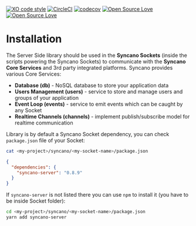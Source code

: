 [![XO code style](https://img.shields.io/badge/code_style-XO-5ed9c7.svg)](https://github.com/sindresorhus/xo)   [![CircleCI](https://circleci.com/gh/Syncano/syncano-server-js/tree/devel.svg?style=shield&circle-token=0340c11444db6f3dc227cf310f4d8ff1bd90dee8)](https://circleci.com/gh/Syncano/syncano-server-js/tree/devel)
[![codecov](https://codecov.io/gh/Syncano/syncano-server-js/branch/devel/graph/badge.svg)](https://codecov.io/gh/Syncano/syncano-server-js)
[![Open Source Love](https://badges.frapsoft.com/os/v1/open-source.svg?v=102)](https://github.com/ellerbrock/open-source-badge/)
[![Open Source Love](https://badges.frapsoft.com/os/mit/mit.svg?v=102)](https://github.com/ellerbrock/open-source-badge/)



# Installation

The Server Side library should be used in the **Syncano Sockets** (inside the scripts powering the Syncano Sockets) to communicate with the **Syncano Core Services** and 3rd party integrated platforms. Syncano provides various Core Services:
- **Database (db)** - NoSQL database to store your application data
- **Users Management (users)** - service to store and manage users and groups of your application
- **Event Loop (events)** - service to emit events which can be caught by any Socket
- **Realtime Channels (channels)** - implement publish/subscribe model for realtime communication

Library is by default a Syncano Socket dependency, you can check `package.json` file of your Socket:

```sh
cat <my-project>/syncano/<my-socket-name>/package.json
```

```json
{
  "dependencies": {
    "syncano-server": "0.8.9"
  }
}
```

If `syncano-server` is not listed there you can use `npm` to install it (you have to be inside Socket folder):
```sh
cd <my-project>/syncano/<my-socket-name>/package.json
yarn add syncano-server
```
